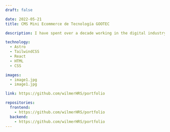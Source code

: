 ```yaml
---
draft: false

date: 2022-05-21
title: CMS Mini Ecommerce de Tecnología GOOTEC

description: I have spent over a decade working in the digital industry, with a focus on web development. During this period I have had the pleasure of working with diverse teams across various industries, and I am always excited to learn about new technologies and innovative approaches.

technology:
  - Astro
  - TailwindCSS
  - React
  - HTML
  - CSS

images:
  - image1.jpg
  - image1.jpg

link: https://github.com/wilmerHRS/portfolio

repositories:
  frontend:
    - https://github.com/wilmerHRS/portfolio
  backend:
    - https://github.com/wilmerHRS/portfolio
---
```


